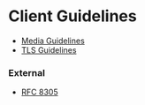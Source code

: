 # Client Guidelines

- [Media Guidelines](media.md)
- [TLS Guidelines](tls-guidelines.md)

### External

- [RFC 8305](https://tools.ietf.org/rfc/rfc8305.txt)
